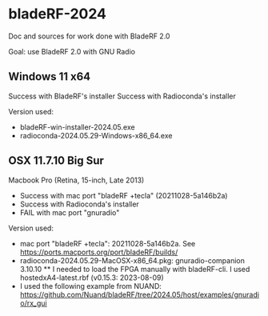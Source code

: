 # bladeRF-2024
Doc and sources for work done with BladeRF 2.0 

Goal: use BladeRF 2.0 with GNU Radio

## Windows 11 x64
Success with BladeRF's installer
Success with Radioconda's installer

Version used:
- bladeRF-win-installer-2024.05.exe
- radioconda-2024.05.29-Windows-x86_64.exe


## OSX 11.7.10 Big Sur
Macbook Pro (Retina, 15-inch, Late 2013)

- Success with mac port "bladeRF +tecla" (20211028-5a146b2a)
- Success with Radioconda's installer
- FAIL with mac port "gnuradio"

Version used:
- mac port "bladeRF +tecla": 20211028-5a146b2a. See https://ports.macports.org/port/bladeRF/builds/
- radioconda-2024.05.29-MacOSX-x86_64.pkg: gnuradio-companion 3.10.10
** I needed to load the FPGA manually with bladeRF-cli. I used hostedxA4-latest.rbf (v0.15.3: 2023-08-09)
- I used the following example from NUAND:
https://github.com/Nuand/bladeRF/tree/2024.05/host/examples/gnuradio/rx_gui
